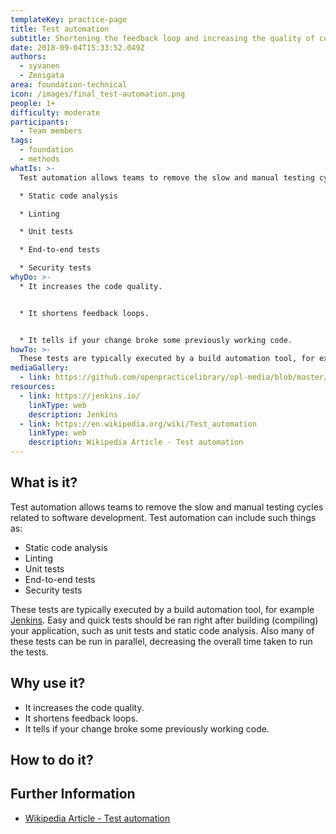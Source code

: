 ```yaml
---
templateKey: practice-page
title: Test automation
subtitle: Shortening the feedback loop and increasing the quality of code.
date: 2018-09-04T15:33:52.049Z
authors:
  - syvanen
  - Zenigata
area: foundation-technical
icon: /images/final_test-automation.png
people: 1+
difficulty: moderate
participants:
  - Team members
tags:
  - foundation
  - methods
whatIs: >-
  Test automation allows teams to remove the slow and manual testing cycles related to software development. Test automation can include such things as:

  * Static code analysis

  * Linting

  * Unit tests

  * End-to-end tests

  * Security tests
whyDo: >-
  * It increases the code quality.


  * It shortens feedback loops.


  * It tells if your change broke some previously working code.
howTo: >-
  These tests are typically executed by a build automation tool, for example [Jenkins](https://jenkins.io/). Easy and quick tests should be ran right after building (compiling) your application, such as unit tests and static code analysis. Also many of these tests can be run in parallel, decreasing the overall time taken to run the tests.
mediaGallery:
  - link: https://github.com/openpracticelibrary/opl-media/blob/master/images/test%20automation.jpg?raw=true
resources:
  - link: https://jenkins.io/
    linkType: web
    description: Jenkins
  - link: https://en.wikipedia.org/wiki/Test_automation
    linkType: web
    description: Wikipedia Article - Test automation
---
```


## What is it?

Test automation allows teams to remove the slow and manual testing cycles related to software development. Test automation can include such things as:

- Static code analysis
- Linting
- Unit tests
- End-to-end tests
- Security tests

These tests are typically executed by a build automation tool, for example [Jenkins](https://jenkins.io/). Easy and quick tests should be ran right after building (compiling) your application, such as unit tests and static code analysis. Also many of these tests can be run in parallel, decreasing the overall time taken to run the tests.

## Why use it?

- It increases the code quality.
- It shortens feedback loops.
- It tells if your change broke some previously working code.

## How to do it?

## Further Information

- [Wikipedia Article - Test automation](https://en.wikipedia.org/wiki/Test_automation)
